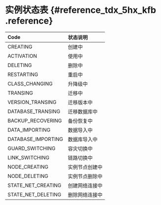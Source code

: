 # 实例状态表 {#reference_tdx_5hx_kfb .reference}

|Code|状态说明|
|:---|:---|
|CREATING|创建中|
|ACTIVATION|使用中|
|DELETING|删除中|
|RESTARTING|重启中|
|CLASS\_CHANGING|升降级中|
|TRANSING|迁移中|
|VERSION\_TRANSING|迁移版本中|
|DATABASE\_TRANSING|迁移数据库中|
|BACKUP\_RECOVERING|备份恢复中|
|DATA\_IMPORTING|数据导入中|
|DATABASE\_IMPORTING|数据库导入中|
|GUARD\_SWITCHING|容灾切换中|
|LINK\_SWITCHING|链路切换中|
|NODE\_CREATING|实例节点创建中|
|NODE\_DELETING|实例节点删除中|
|STATE\_NET\_CREATING|创建网络连接中|
|STATE\_NET\_DELETING|删除网络连接中|

